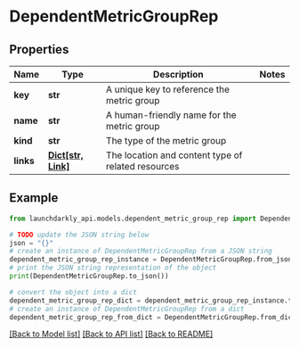 # DependentMetricGroupRep


## Properties

Name | Type | Description | Notes
------------ | ------------- | ------------- | -------------
**key** | **str** | A unique key to reference the metric group | 
**name** | **str** | A human-friendly name for the metric group | 
**kind** | **str** | The type of the metric group | 
**links** | [**Dict[str, Link]**](Link.md) | The location and content type of related resources | 

## Example

```python
from launchdarkly_api.models.dependent_metric_group_rep import DependentMetricGroupRep

# TODO update the JSON string below
json = "{}"
# create an instance of DependentMetricGroupRep from a JSON string
dependent_metric_group_rep_instance = DependentMetricGroupRep.from_json(json)
# print the JSON string representation of the object
print(DependentMetricGroupRep.to_json())

# convert the object into a dict
dependent_metric_group_rep_dict = dependent_metric_group_rep_instance.to_dict()
# create an instance of DependentMetricGroupRep from a dict
dependent_metric_group_rep_from_dict = DependentMetricGroupRep.from_dict(dependent_metric_group_rep_dict)
```
[[Back to Model list]](../README.md#documentation-for-models) [[Back to API list]](../README.md#documentation-for-api-endpoints) [[Back to README]](../README.md)


